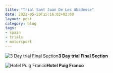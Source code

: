 ```yaml
---
title: "Trial Sant Joan De Les Abadesse"
date: 2022-05-20T15:16:02+02:00
layout: post
category: blog
tags:
- spain
- trials
- motorsport
---
```



 ![3 Day trial Final Section](/images/2022/2022-04-trial-sant-joan-de-les-abadesse-1.jpg)**3 Day trial Final Section**
<!--more-->



 ![Hotel Puig Franco](/images/2022/2022-04-trial-sant-joan-de-les-abadesse-2.jpg)**Hotel Puig Franco**
